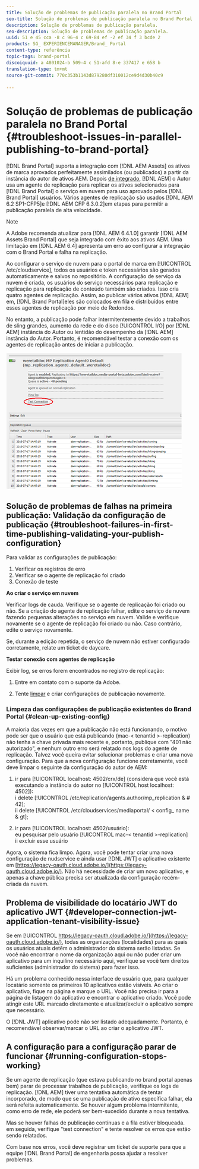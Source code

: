 ```yaml
---
title: Solução de problemas de publicação paralela no Brand Portal
seo-title: Solução de problemas de publicação paralela no Brand Portal
description: Solução de problemas de publicação paralela.
seo-description: Solução de problemas de publicação paralela.
uuid: 51 e 45 cca -8 c 96-4 c 69-84 ef -2 ef 34 f 3 bcde 2
products: SG_ EXPERIENCEMANAGER/Brand_ Portal
content-type: referência
topic-tags: brand-portal
discoiquuid: a 4801024-b 509-4 c 51-afd 8-e 337417 e 658 b
translation-type: tm+mt
source-git-commit: 770c353b1143d879280df310012ce9d4d30b40c9

---
```



# Solução de problemas de publicação paralela no Brand Portal {#troubleshoot-issues-in-parallel-publishing-to-brand-portal}

[!DNL Brand Portal] suporta a integração com [!DNL AEM Assets] os ativos de marca aprovados perfeitamente assimilados (ou publicados) a partir da instância do autor de ativos AEM. Depois [de integrado](https://helpx.adobe.com/experience-manager/6-5/assets/using/brand-portal-configuring-integration.html), [!DNL AEM] o Autor usa um agente de replicação para replicar os ativos selecionados para [!DNL Brand Portal] o serviço em nuvem para uso aprovado pelos [!DNL Brand Portal] usuários. Vários agentes de replicação são usados [!DNL AEM 6.2 SP1-CFP5]e [!DNL AEM CFP 6.3.0.2]em etapas para permitir a publicação paralela de alta velocidade.

>[!NOTE]
>
>A Adobe recomenda atualizar para [!DNL AEM 6.4.1.0] garantir [!DNL AEM Assets Brand Portal] que seja integrado com êxito aos ativos AEM. Uma limitação em [!DNL AEM 6.4] apresenta um erro ao configurar a integração com o Brand Portal e falha na replicação.

Ao configurar o serviço de nuvem para o portal de marca em [!UICONTROL /etc/cloudservice], todos os usuários e token necessários são gerados automaticamente e salvos no repositório. A configuração de serviço da nuvem é criada, os usuários do serviço necessários para replicação e replicação para replicação de conteúdo também são criados. Isso cria quatro agentes de replicação. Assim, ao publicar vários ativos [!DNL AEM] em, [!DNL Brand Portal]eles são colocados em fila e distribuídos entre esses agentes de replicação por meio de Redondos.

No entanto, a publicação pode falhar intermitentemente devido a trabalhos de sling grandes, aumento da rede e do disco [!UICONTROL I/O] por [!DNL AEM] instância do Autor ou lentidão do desempenho da [!DNL AEM] instância do Autor. Portanto, é recomendável testar a conexão com os agentes de replicação antes de iniciar a publicação.

![](assets/test-connection.png)

## Solução de problemas de falhas na primeira publicação: Validação da configuração de publicação {#troubleshoot-failures-in-first-time-publishing-validating-your-publish-configuration}

Para validar as configurações de publicação:

1. Verificar os registros de erro
2. Verificar se o agente de replicação foi criado
3. Conexão de teste

**Ao criar o serviço em nuvem**

Verificar logs de cauda. Verifique se o agente de replicação foi criado ou não. Se a criação do agente de replicação falhar, edite o serviço de nuvem fazendo pequenas alterações no serviço em nuvem. Valide e verifique novamente se o agente de replicação foi criado ou não. Caso contrário, edite o serviço novamente.

Se, durante a edição repetida, o serviço de nuvem não estiver configurado corretamente, relate um ticket de daycare.

**Testar conexão com agentes de replicação**

Exibir log, se erros forem encontrados no registro de replicação:

1. Entre em contato com o suporte da Adobe.

2. Tente [limpar](../using/troubleshoot-parallel-publishing.md#clean-up-existing-config) e criar configurações de publicação novamente.

<!--
Comment Type: remark
Last Modified By: Mini Gulati (mgulati)
Last Modified Date: 2018-06-21T22:56:21.256-0400
<p>?? check and compare public key. At times public key is different</p>
<p>?? another thing to check in /useradmin</p>
-->

### Limpeza das configurações de publicação existentes do Brand Portal {#clean-up-existing-config}

A maioria das vezes em que a publicação não está funcionando, o motivo pode ser que o usuário que está publicando (mac-&lt; tenantid &gt;-replication) não tenha a chave privada mais recente e, portanto, publique com "401 não autorizado", e nenhum outro erro será relatado nos logs do agente de replicação. Talvez você queira evitar solucionar problemas e criar uma nova configuração. Para que a nova configuração funcione corretamente, você deve limpar o seguinte da configuração do autor de AEM:

1. ir para [!UICONTROL localhost: 4502/crx/de] (considera que você está executando a instância do autor no [!UICONTROL host localhost: 4502]):\
   i delete [!UICONTROL /etc/replication/agents.author/mp_replication &amp; # 42];\
   ii delete [!UICONTROL /etc/cloudservices/mediaportal/ &lt; config_ name &amp; gt];

2. ir para [!UICONTROL localhost: 4502/usuário]:\
   eu pesquisar pelo usuário [!UICONTROL mac-&lt; tenantid &gt;-replication]\
   ii excluir esse usuário

Agora, o sistema fica limpo. Agora, você pode tentar criar uma nova configuração de nudservice e ainda usar [!DNL JWT] o aplicativo existente em [https://legacy-oauth.cloud.adobe.io/](https://legacy-oauth.cloud.adobe.io/). Não há necessidade de criar um novo aplicativo, e apenas a chave pública precisa ser atualizada da configuração recém-criada da nuvem.

## Problema de visibilidade do locatário JWT do aplicativo JWT {#developer-connection-jwt-application-tenant-visibility-issue}

Se em [!UICONTROL https://legacy-oauth.cloud.adobe.io/](https://legacy-oauth.cloud.adobe.io/), todas as organizações (localidades) para as quais os usuários atuais detêm o administrador do sistema serão listadas. Se você não encontrar o nome da organização aqui ou não puder criar um aplicativo para um inquilino necessário aqui, verifique se você tem direitos suficientes (administrador do sistema) para fazer isso.

Há um problema conhecido nessa interface de usuário que, para qualquer locatário somente os primeiros 10 aplicativos estão visíveis. Ao criar o aplicativo, fique na página e marque o URL. Você não precisa ir para a página de listagem do aplicativo e encontrar o aplicativo criado. Você pode atingir este URL marcado diretamente e atualizar/excluir o aplicativo sempre que necessário.

O [!DNL JWT] aplicativo pode não ser listado adequadamente. Portanto, é recomendável observar/marcar o URL ao criar o aplicativo JWT.

## A configuração para a configuração parar de funcionar {#running-configuration-stops-working}

<!--
Comment Type: draft

<p>If the running configuration stops working, either of the following two possibilities
<g class="gr_ gr_15 gr-alert gr_gramm gr_inline_cards gr_run_anim Grammar multiReplace" data-gr-id="15" id="15" style="font-size: 12px;">
are
</g> there:</p>
<p>1.
<g class="gr_ gr_14 gr-alert gr_gramm gr_inline_cards gr_run_anim Grammar only-ins doubleReplace replaceWithoutSep" data-gr-id="14" id="14">
Connection
</g> has failed, or</p>
<p>2. Publish has failed with permission to dam-replication-service denied, while connection has passed </p>
<p>If the connection has failed [1], the
<g class="gr_ gr_10 gr-alert gr_spell gr_inline_cards gr_run_anim ContextualSpelling ins-del multiReplace" data-gr-id="10" id="10">
fail safe
</g> way to fix it is to <a href="../using/troubleshoot-parallel-publishing.md#main-pars-header-1664955658">clean up</a> the existing Brand Portal publish configuration and recreate a publish configuration. </p>
<p>However, if the
<g class="gr_ gr_18 gr-alert gr_spell gr_inline_cards gr_run_anim ContextualSpelling" data-gr-id="18" id="18">
publish
</g> has failed with
<g class="gr_ gr_16 gr-alert gr_gramm gr_inline_cards gr_run_anim Grammar only-ins doubleReplace replaceWithoutSep" data-gr-id="16" id="16">
permission
</g> denied to dam-replication-service, raise a support ticket.</p>
-->

Se um agente de replicação (que estava publicando no brand portal apenas bem) parar de processar trabalhos de publicação, verifique os logs de replicação. [!DNL AEM] tiver uma tentativa automática de tentar incorporado, de modo que se uma publicação de ativo específica falhar, ela será refeita automaticamente. Se houver algum problema intermitente, como erro de rede, ele poderá ser bem-sucedido durante a nova tentativa.

Mas se houver falhas de publicação contínuas e a fila estiver bloqueada. em seguida, verifique "test connection" e tente resolver os erros que estão sendo relatados.

Com base nos erros, você deve registrar um ticket de suporte para que a equipe [!DNL Brand Portal] de engenharia possa ajudar a resolver problemas.
